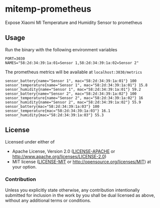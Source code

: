 # mitemp-prometheus

Expose Xiaomi MI Temperature and Humidity Sensor to prometheus

## Usage

Run the binary with the following environment variables

```dotenv
PORT=3030
NAMES="58:2d:34:39:1a:01=Sensor 1,58:2d:34:39:1a:02=Sensor 2"
```

The prometheus metrics will be available at `localhost:3030/metrics`

```
sensor_battery{name="Sensor 1", mac="58:2d:34:39:1a:01"} 100
sensor_temperature{name="Sensor 1", mac="58:2d:34:39:1a:01"} 15.8
sensor_humidity{name="Sensor 1", mac="58:2d:34:39:1a:01"} 59.2
sensor_battery{name="Sensor 2", mac="58:2d:34:39:1a:02"} 100
sensor_temperature{name="Sensor 2", mac="58:2d:34:39:1a:02"} 16
sensor_humidity{name="Sensor 2", mac="58:2d:34:39:1a:02"} 55.9
sensor_battery{mac="58:2d:34:39:1a:03"} 100
sensor_temperature{mac="58:2d:34:39:1a:03"} 16.1
sensor_humidity{mac="58:2d:34:39:1a:03"} 55.3
```

## License

Licensed under either of
 * Apache License, Version 2.0 ([LICENSE-APACHE](LICENSE-APACHE) or http://www.apache.org/licenses/LICENSE-2.0)
 * MIT license ([LICENSE-MIT](LICENSE-MIT) or http://opensource.org/licenses/MIT)
at your option.

### Contribution

Unless you explicitly state otherwise, any contribution intentionally submitted
for inclusion in the work by you shall be dual licensed as above, without any
additional terms or conditions.